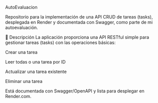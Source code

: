 AutoEvaluacion

Repositorio para la implementación de una API CRUD de tareas (tasks), desplegada en Render y documentada con Swagger, como parte de mi autoevaluación.

📘 Descripción
La aplicación proporciona una API RESTful simple para gestionar tareas (tasks) con las operaciones básicas:

Crear una tarea

Leer todas o una tarea por ID

Actualizar una tarea existente

Eliminar una tarea

Está documentada con Swagger/OpenAPI y lista para desplegar en Render.com.
